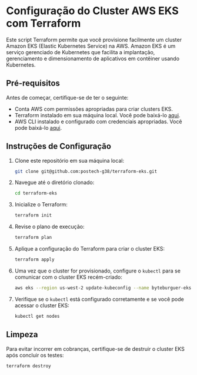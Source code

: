 # Configuração do Cluster AWS EKS com Terraform

Este script Terraform permite que você provisione facilmente um cluster Amazon EKS (Elastic Kubernetes Service) na AWS. Amazon EKS é um serviço gerenciado de Kubernetes que facilita a implantação, gerenciamento e dimensionamento de aplicativos em contêiner usando Kubernetes.

## Pré-requisitos

Antes de começar, certifique-se de ter o seguinte:

- Conta AWS com permissões apropriadas para criar clusters EKS.
- Terraform instalado em sua máquina local. Você pode baixá-lo [aqui](https://www.terraform.io/downloads.html).
- AWS CLI instalado e configurado com credenciais apropriadas. Você pode baixá-lo [aqui](https://aws.amazon.com/cli/).

## Instruções de Configuração

1. Clone este repositório em sua máquina local:

    ```bash
    git clone git@github.com:postech-g38/terraform-eks.git
    ```

2. Navegue até o diretório clonado:

    ```bash
    cd terraform-eks
    ```


3. Inicialize o Terraform:

    ```bash
    terraform init
    ```

4. Revise o plano de execução:

    ```bash
    terraform plan
    ```

5. Aplique a configuração do Terraform para criar o cluster EKS:

    ```bash
    terraform apply
    ```

6. Uma vez que o cluster for provisionado, configure o `kubectl` para se comunicar com o cluster EKS recém-criado:

    ```bash
    aws eks --region us-west-2 update-kubeconfig --name byteburguer-eks-cluster
    ```

7. Verifique se o `kubectl` está configurado corretamente e se você pode acessar o cluster EKS:

    ```bash
    kubectl get nodes
    ```

## Limpeza

Para evitar incorrer em cobranças, certifique-se de destruir o cluster EKS após concluir os testes:

```bash
terraform destroy
```
